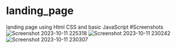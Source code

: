 # landing_page
landing page using Html CSS and basic JavaScript
#Screenshots
![Screenshot 2023-10-11 225318](https://github.com/surajnimbalkar07/landing_page/assets/136218136/d7fe34a7-adfd-40f4-bb9d-2451dbd62228)
![Screenshot 2023-10-11 230242](https://github.com/surajnimbalkar07/landing_page/assets/136218136/5a754385-8d65-428a-8436-8ca671a6ec7c)
![Screenshot 2023-10-11 230307](https://github.com/surajnimbalkar07/landing_page/assets/136218136/3bb8bf05-9a1c-4df4-b48f-eea93b158dd7)
